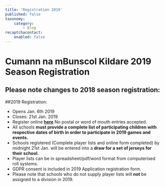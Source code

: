```yaml
---
title: 'Registration 2019'
published: false
taxonomy:
    category:
        - Blog
recaptchacontact:
    enabled: false
---
```


# Cumann na mBunscol Kildare 2019 Season Registration 
## Please note changes to 2018 season registration:

##2019 Registration: 
* Opens Jan. 6th 2019
* Closes: 21st Jan. 2019
* Register online **[here](https://goo.gl/forms/n6YIFF4fy2Oh9E0j2)** No postal or word of mouth entries accepted.
* All schools **must provide a complete list of participating children with respective dates of birth in order to participate in 2019 games and events.**
* Schools registered (Complete player lists and online form completed) by midnight 21st Jan. will be entered into a **draw for a set of jerseys for their school.** 
* Player lists can be in spreadsheet/pdf/word format from computerised roll systems. 
* GDPR consent is included in 2019 Application registration form.
* Please note that schools who do not supply player lists will **not** be assigned to a division in 2019.

